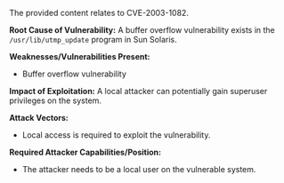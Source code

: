 The provided content relates to CVE-2003-1082.

**Root Cause of Vulnerability:**
A buffer overflow vulnerability exists in the `/usr/lib/utmp_update` program in Sun Solaris.

**Weaknesses/Vulnerabilities Present:**
- Buffer overflow vulnerability

**Impact of Exploitation:**
A local attacker can potentially gain superuser privileges on the system.

**Attack Vectors:**
- Local access is required to exploit the vulnerability.

**Required Attacker Capabilities/Position:**
- The attacker needs to be a local user on the vulnerable system.